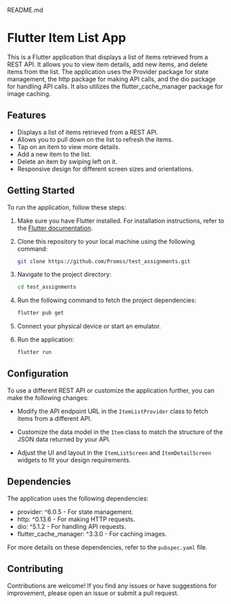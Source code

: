 README.md

# Flutter Item List App

This is a Flutter application that displays a list of items retrieved from a REST API. It allows you to view item details, add new items, and delete items from the list. The application uses the Provider package for state management, the http package for making API calls, and the dio package for handling API calls. It also utilizes the flutter_cache_manager package for image caching.

## Features

- Displays a list of items retrieved from a REST API.
- Allows you to pull down on the list to refresh the items.
- Tap on an item to view more details.
- Add a new item to the list.
- Delete an item by swiping left on it.
- Responsive design for different screen sizes and orientations.

## Getting Started

To run the application, follow these steps:

1. Make sure you have Flutter installed. For installation instructions, refer to the [Flutter documentation](https://flutter.dev/docs/get-started/install).

2. Clone this repository to your local machine using the following command:

   ```bash
   git clone https://github.com/Promss/test_assignments.git
   ```

3. Navigate to the project directory:

   ```bash
   cd test_assignments
   ```

4. Run the following command to fetch the project dependencies:

   ```bash
   flutter pub get
   ```

5. Connect your physical device or start an emulator.

6. Run the application:

   ```bash
   flutter run
   ```

## Configuration

To use a different REST API or customize the application further, you can make the following changes:

- Modify the API endpoint URL in the `ItemListProvider` class to fetch items from a different API.

- Customize the data model in the `Item` class to match the structure of the JSON data returned by your API.

- Adjust the UI and layout in the `ItemListScreen` and `ItemDetailScreen` widgets to fit your design requirements.


## Dependencies

The application uses the following dependencies:

- provider: ^6.0.5 - For state management.
- http: ^0.13.6 - For making HTTP requests.
- dio: ^5.1.2 - For handling API requests.
- flutter_cache_manager: ^3.3.0 - For caching images.

For more details on these dependencies, refer to the `pubspec.yaml` file.

## Contributing

Contributions are welcome! If you find any issues or have suggestions for improvement, please open an issue or submit a pull request.

